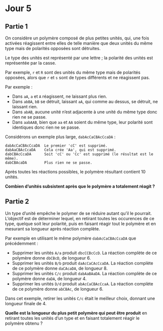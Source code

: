 # Jour 5

## Partie 1

On considère un polymère composé de plus petites unités, qui, une fois activées réagissent entre elles de telle manière que deux unités du même type mais de polarités opposées sont détruites.

Le type des unités est représenté par une lettre ; la polarité des unités est représentée par la casse.

Par exemple, `r` et `R` sont des unités du même type mais de polarités opposées, alors que `r` et `s` sont de types différents et ne réagissent pas.

Par exemple :

 - Dans `aA`, `a` et `A` réagissent, ne laissant plus rien.
 - Dans `abBA`, `bB` se détruit, laissant `aA`, qui comme au dessus, se détruit, ne laissant rien.
 - Dans `abAB`, aucune unité n’est adjacente à une unité du même type donc rien ne se passe.
 - Dans `aabAAB`, bien que `aa` et `AA` soient du même type, leur polarité sont identiques donc rien ne se passe.
 
 Considérons un exemple plus large, `dabAcCaCBAcCcaDA` :
 
```
dabAcCaCBAcCcaDA  Le premier 'cC' est supprimé.
dabAaCBAcCcaDA    Cela crée 'Aa', qui est supprimé.
dabCBAcCcaDA      Soit 'cC' ou 'Cc' est supprimé (le résultat est le même).
dabCBAcaDA        Plus rien ne se passe.
```

Après toutes les réactions possibles, le polymère résultant contient 10 unités.

__Combien d’unités subsistent après que le polymère a totalement réagit ?__

## Partie 2

Un type d’unité empêche le polymer de se réduire autant qu’il le pourrait.
L’objectif est de déterminer lequel, en retirant toutes les occurences de ce type, quelque soit leur polarité, puis en faisant réagir tout le polymère et en mesurant sa longueur après réaction complète.

Par exemple en utilisant le même polymère `dabAcCaCBAcCcaDA` que précédemment :

 - Supprimer les unités `A/a` produit `dbcCCBcCcD`. La réaction complète de ce polymère donne `dbCBcD`, de longueur 6.
 - Supprimer les unités `B/b` produit `daAcCaCAcCcaDA`. La réaction complète de ce polymère donne `daCAcaDA`, de longueur 8.
 - Supprimer les unités `C/c` produit `dabAaBAaDA`. La réaction complète de ce polymère donne `daDA`, de longueur 4.
 - Supprimer les unités `D/d` produit `abAcCaCBAcCcaA`. La réaction complète de ce polymère donne `abCBAc`, de longueur 6.
 
 Dans cet exemple, retirer les unités `C/c` était le meilleur choix, donnant une longueur finale de 4.
 
 __Quelle est la longueur du plus petit polymère qui peut être produit__ en retirant toutes les unités d’un type et en faisant totalement réagir le polymère obtenu ?
